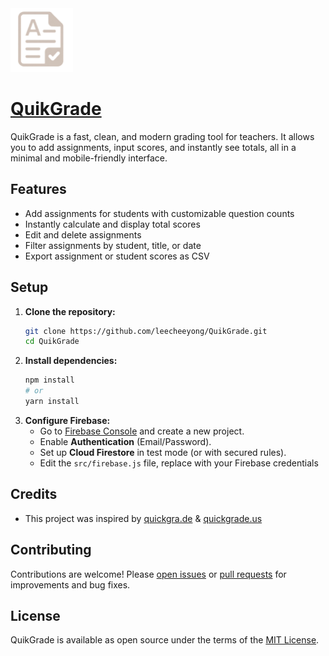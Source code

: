 <img src="/public/logo.png" width="100">

# [QuikGrade](https://quikgrade.vercel.app)

QuikGrade is a fast, clean, and modern grading tool for teachers. It allows you to add assignments, input scores, and instantly see totals, all in a minimal and mobile-friendly interface.

## Features

- Add assignments for students with customizable question counts
- Instantly calculate and display total scores
- Edit and delete assignments
- Filter assignments by student, title, or date
- Export assignment or student scores as CSV

## Setup

1. **Clone the repository:**
   ```bash
   git clone https://github.com/leecheeyong/QuikGrade.git
   cd QuikGrade
   ```
2. **Install dependencies:**
   ```bash
   npm install
   # or
   yarn install
   ```
3. **Configure Firebase:**
   - Go to [Firebase Console](https://console.firebase.google.com/) and create a new project.
   - Enable **Authentication** (Email/Password).
   - Set up **Cloud Firestore** in test mode (or with secured rules).
   - Edit the `src/firebase.js` file, replace with your Firebase credentials

## Credits
- This project was inspired by [quickgra.de](https://quickgra.de/) & [quickgrade.us](https://quickgrade.us/)

## Contributing

Contributions are welcome! Please [open issues](https://github.com/leecheeyong/QuikGrade/issues) or [pull requests](https://github.com/leecheeyong/QuikGrade/pulls) for improvements and bug fixes.

## License

QuikGrade is available as open source under the terms of the [MIT License](https://github.com/leecheeyong/QuikGrade/blob/main/LICENSE).
